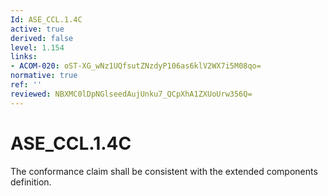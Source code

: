 ```yaml
---
Id: ASE_CCL.1.4C
active: true
derived: false
level: 1.154
links:
- ACOM-020: oST-XG_wNz1UQfsutZNzdyP106as6klV2WX7i5M08qo=
normative: true
ref: ''
reviewed: NBXMC0lDpNGlseedAujUnku7_QCpXhA1ZXUoUrw356Q=
---
```


# ASE_CCL.1.4C

The conformance claim shall be consistent with the extended components definition.